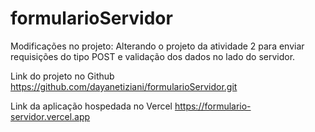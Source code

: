 # formularioServidor
Modificações no projeto: Alterando o projeto da atividade 2 para enviar requisições do tipo POST e validação dos dados no lado do servidor.

Link do projeto no Github
https://github.com/dayanetiziani/formularioServidor.git

Link da aplicação hospedada no Vercel
https://formulario-servidor.vercel.app
